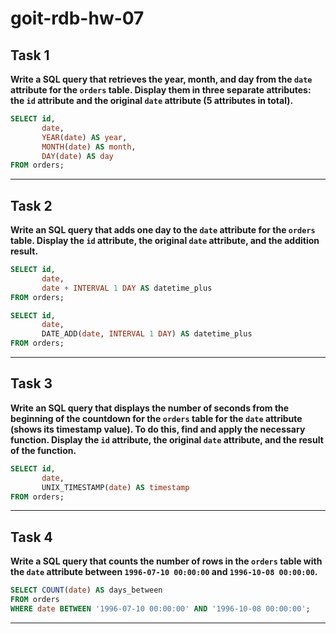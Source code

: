 # goit-rdb-hw-07

## Task 1
**Write a SQL query that retrieves the year, month, and day from the `date` attribute for the `orders` table. Display them in three separate attributes: the `id` attribute and the original `date` attribute (5 attributes in total).**

```sql
SELECT id,
       date,
       YEAR(date) AS year,
       MONTH(date) AS month,
       DAY(date) AS day
FROM orders;
```

---

## Task 2
**Write an SQL query that adds one day to the `date` attribute for the `orders` table. Display the `id` attribute, the original `date` attribute, and the addition result.**

```sql
SELECT id,
       date,
       date + INTERVAL 1 DAY AS datetime_plus
FROM orders;
```

```sql
SELECT id,
       date,
       DATE_ADD(date, INTERVAL 1 DAY) AS datetime_plus
FROM orders;
```

---

## Task 3
**Write an SQL query that displays the number of seconds from the beginning of the countdown for the `orders` table for the `date` attribute (shows its timestamp value). To do this, find and apply the necessary function. Display the `id` attribute, the original `date` attribute, and the result of the function.**

```sql
SELECT id,
       date,
       UNIX_TIMESTAMP(date) AS timestamp
FROM orders;
```

---

## Task 4
**Write a SQL query that counts the number of rows in the `orders` table with the `date` attribute between `1996-07-10 00:00:00` and `1996-10-08 00:00:00`.**

```sql
SELECT COUNT(date) AS days_between
FROM orders
WHERE date BETWEEN '1996-07-10 00:00:00' AND '1996-10-08 00:00:00';
```

---
